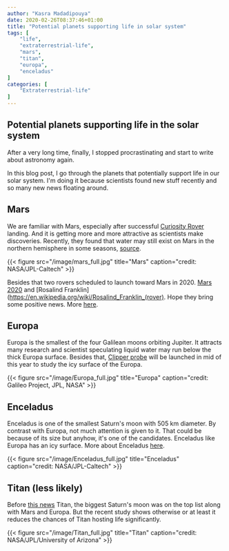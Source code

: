 ```yaml
---
author: "Kasra Madadipouya"
date: 2020-02-26T08:37:46+01:00
title: "Potential planets supporting life in solar system"
tags: [
    "life",
    "extraterrestrial-life",
    "mars",
    "titan",
    "europa",
    "enceladus"
]
categories: [
    "Extraterrestrial-life"
]
---
```


## Potential planets supporting life in the solar system


After a very long time, finally, I stopped procrastinating and start to write about astronomy again.

In this blog post, I go through the planets that potentially support life in our solar system. I'm doing it because scientists found new stuff recently and so many new news floating around.

## Mars

We are familiar with Mars, especially after successful [Curiosity Rover](https://www.nasa.gov/mission_pages/msl/index.html) landing. And it is getting more and more attractive as scientists make discoveries. Recently, they found that water may still exist on Mars in the northern hemisphere in some seasons, [source](https://www.universetoday.com/145034/salt-water-might-still-be-able-to-collect-on-the-surface-of-mars-a-few-days-a-year/). 

{{< figure src="/image/mars_full.jpg" title="Mars" caption="credit: NASA/JPL-Caltech" >}}

Besides that two rovers scheduled to launch toward Mars in 2020. [Mars 2020](https://mars.nasa.gov/mars2020/) and [Rosalind Franklin](https://en.wikipedia.org/wiki/Rosalind_Franklin_(rover). Hope they bring some positive news. More [here](https://www.space.com/nasa-insight-lander-mars-seismically-active.html).

## Europa

Europa is the smallest of the four Galilean moons orbiting Jupiter. It attracts many research and scientist speculating liquid water may run below the thick Europa surface. Besides that, [Clipper probe](https://www.space.com/37282-europa-clipper.html) will be launched in mid of this year to study the icy surface of the Europa.

{{< figure src="/image/Europa_full.jpg" title="Europa" caption="credit: Galileo Project, JPL, NASA" >}}

## Enceladus

Enceladus is one of the smallest Saturn's moon with 505 km diameter. By contrast with Europa, not much attention is given to it. That could be because of its size but anyhow, it's one of the candidates. Enceladus like Europa has an icy surface. More about Enceladus [here](https://www.space.com/20543-enceladus-saturn-s-tiny-shiny-moon.html). 

{{< figure src="/image/Enceladus_full.jpg" title="Enceladus" caption="credit: NASA/JPL-Caltech" >}}

## Titan (less likely)

Before [this news](https://www.livescience.com/titan-is-lifeless-due-to-quantum-mechanics.html) Titan, the biggest Saturn's moon was on the top list along with Mars and Europa. But the recent study shows otherwise or at least it reduces the chances of Titan hosting life significantly.

{{< figure src="/image/Titan_full.jpg" title="Titan" caption="credit: NASA/JPL/University of Arizona" >}}
